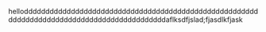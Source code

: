 helloddddddddddddddddddddddddddddddddddddddddddddddddddddddddddddddddddddddddddddddddddddddddddddaflksdfjslad;fjasdlkfjask
